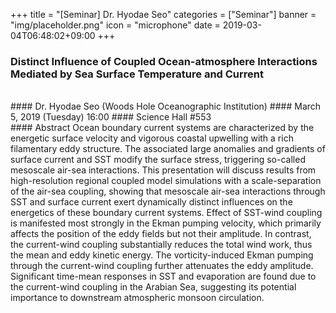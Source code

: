 +++
title = "[Seminar] Dr. Hyodae Seo"
categories = ["Seminar"]
banner = "img/placeholder.png"
icon = "microphone"
date = 2019-03-04T06:48:02+09:00
+++
### Distinct Influence of Coupled Ocean-atmosphere Interactions Mediated by Sea Surface Temperature and Current
<br>
#### Dr. Hyodae Seo (Woods Hole Oceanographic Institution)
#### March 5, 2019 (Tuesday) 16:00
#### Science Hall #553
<br>
#### Abstract
Ocean boundary current systems are characterized by the energetic surface velocity and vigorous
coastal upwelling with a rich filamentary eddy structure. The associated large anomalies and
gradients of surface current and SST modify the surface stress, triggering so-called mesoscale
air-sea interactions. This presentation will discuss results from high-resolution regional coupled
model simulations with a scale-separation of the air-sea coupling, showing that mesoscale air-sea
interactions through SST and surface current exert dynamically distinct influences on the
energetics of these boundary current systems. Effect of SST-wind coupling is manifested most
strongly in the Ekman pumping velocity, which primarily affects the position of the eddy fields
but not their amplitude. In contrast, the current-wind coupling substantially reduces the total
wind work, thus the mean and eddy kinetic energy. The vorticity-induced Ekman pumping
through the current-wind coupling further attenuates the eddy amplitude. Significant time-mean
responses in SST and evaporation are found due to the current-wind coupling in the Arabian Sea,
suggesting its potential importance to downstream atmospheric monsoon circulation.
